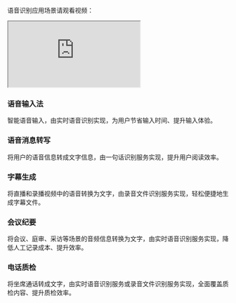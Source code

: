 语音识别应用场景请观看视频：
<div class="doc-video-mod"><iframe src="https://cloud.tencent.com/edu/learning/quick-play/1669-11997?source=gw.doc.media&withPoster=1&notip=1"></iframe></div>

### 语音输入法
智能语音输入，由实时语音识别实现，为用户节省输入时间、提升输入体验。

### 语音消息转写
将用户的语音信息转成文字信息，由一句话识别服务实现，提升用户阅读效率。

### 字幕生成
将直播和录播视频中的语音转换为文字，由录音文件识别服务实现，轻松便捷地生成字幕文件。

### 会议纪要
将会议、庭审、采访等场景的音频信息转换为文字，由实时语音识别服务实现，降低人工记录成本、提升效率。

### 电话质检
将坐席通话转成文字，由实时语音识别服务或录音文件识别服务实现，全面覆盖质检内容、提升质检效率。
